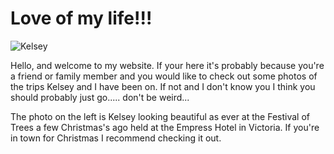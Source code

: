 # Love of my life!!!

![Kelsey](http://www.ryanderton.com/blog/photos/IMG_2914%20(Medium).JPG"Kelsey")

Hello, and welcome to my website.  If your here it's probably because you're a friend or family member and you would like to check out some photos of the trips Kelsey and I have been on.  If not and I don't know you I think you should probably just go.....  don't be weird...

The photo on the left is Kelsey looking beautiful as ever at the Festival of Trees a few Christmas's ago held at the Empress Hotel in Victoria.  If you're in town for Christmas I recommend checking it out.
